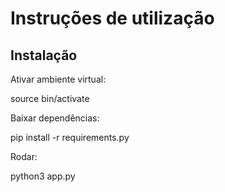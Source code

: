 # Instruções de utilização

## Instalação 

Ativar ambiente virtual: 

source bin/activate

Baixar dependências: 

pip install -r requirements.py

Rodar: 

python3 app.py
